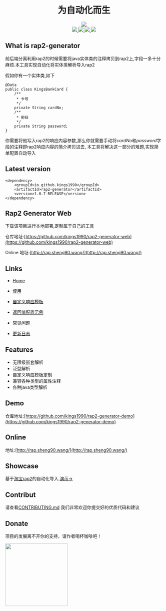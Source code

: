 <h1 align="center">为自动化而生</h1>


<div align="center"><img align="center" src="https://oscimg.oschina.net/oscnet/a964e875efa442570fe3a7cdfded0027183.jpg"/></div>

<div align="center">
	<span>
		<a href="https://travis-ci.com/kings1990/rap2-generator">
			<img src="https://travis-ci.com/kings1990/rap2-generator.svg?branch=master">
		</a>
	</span>
	<span >
		<a href="https://search.maven.org/search?q=g:io.github.kings1990%20AND%20a:rap2-generator">
			<img src="https://img.shields.io/maven-central/v/io.github.kings1990/rap2-generator.svg?style=flat-square"/>
		</a>
	</span>	
	<span >
		<a href="https://github.com/kings1990/rap2-generator">
			<img src="https://img.shields.io/badge/language-java-orange.svg"/>
		</a>
	</span>	
	<span>
		<a href="https://www.apache.org/licenses/LICENSE-2.0">
			<img src="https://img.shields.io/badge/license-Apache2-pink.svg"/>
		</a>	
	</span>
</div>

## What is rap2-generator
前后端分离利用rap2的时候需要将java实体类的注释拷贝到rap2上,字段一多十分麻烦.本工具实现自动化将实体类解析导入rap2

假如你有一个实体类,如下

```
@Data
public class KingsBankCard {
    /**
     * 卡号
     */
    private String cardNo;
    /**
     * 密码
     */
    private String password;
}
```
你需要将他写入rap2的响应内容参数,那么你就需要手动将*cardNo*和*password*字段的注释即rap2响应内容的简介拷贝进去,
本工具将解决这一部分的难题,实现简单配置自动导入


## Latest version 
```
<dependency>
    <groupId>io.github.kings1990</groupId>
    <artifactId>rap2-generator</artifactId>
    <version>1.0.7-RELEASE</version>
</dependency>
```

## Rap2 Generator Web
下载该项目进行本地部署,定制属于自己的工具

仓库地址:[https://github.com/kings1990/rap2-generator-web](https://github.com/kings1990/rap2-generator-web)

Online
地址:[http://rap.sheng90.wang/](http://rap.sheng90.wang/)

## Links

* [Home](https://github.com/kings1990/rap2-generator/wiki)

* [使用](https://github.com/kings1990/rap2-generator/wiki/使用)

* [自定义响应模板](https://github.com/kings1990/rap2-generator/wiki/自定义响应模板)

* [返回值配置示例](https://github.com/kings1990/rap2-generator/wiki/返回值配置示例)

* [常见问题](https://github.com/kings1990/rap2-generator/wiki/常见问题)

* [更新日志](https://github.com/kings1990/rap2-generator/releases)

## Features
* 无限级嵌套解析
* 泛型解析
* 自定义响应模板定制
* 兼容各种类型的属性注释
* 各种java类型解析

## Demo
仓库地址:[https://github.com/kings1990/rap2-generator-demo](https://github.com/kings1990/rap2-generator-demo)

## Online
地址:[http://rap.sheng90.wang/](http://rap.sheng90.wang/)

## Showcase
基于[淘宝rap2](http://rap2.taobao.org/)的自动化导入.[演示->](https://oscimg.oschina.net/oscnet/99c83368fe39dc4733aa2e8e81676ec3ef9.jpg)

## Contribut
请查看[CONTRIBUTING.md](https://github.com/kings1990/rap2-generator/blob/master/CONTRIBUTING.md)
我们非常欢迎你提交好的优质代码和建议


## Donate
项目的发展离不开你的支持，请作者喝杯咖啡吧！

<img width="200px" height="200px" src="https://oscimg.oschina.net/oscnet/up-0fbac9cefa83d1e3084e86f5cd4100990d2.JPEG"/>

